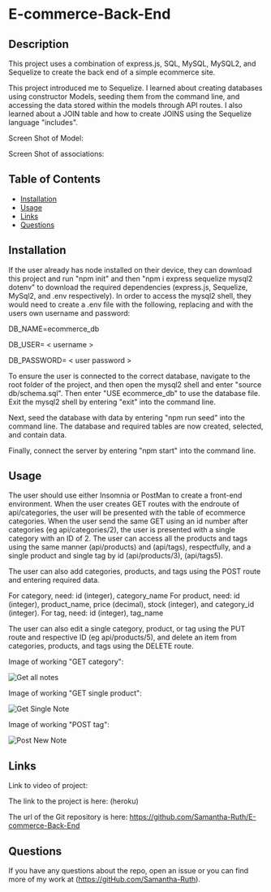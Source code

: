# E-commerce-Back-End

## Description

This project uses a combination of express.js, SQL, MySQL, MySQL2, and Sequelize to create the back end of a simple ecommerce site.

This project introduced me to Sequelize.  I learned about creating databases using constructor Models, seeding them from the command line, and accessing the data stored within the models through API routes. I also learned about a JOIN table and how to create JOINS using the Sequelize language "includes".   

Screen Shot of Model:


Screen Shot of associations:

## Table of Contents

* [Installation](#installation)
* [Usage](#usage)
* [Links](#links)
* [Questions](#questions)

## Installation

If the user already has node installed on their device, they can download this project and run "npm init" and then "npm i express sequelize mysql2 dotenv" to download the required dependencies (express.js, Sequelize, MySql2, and .env respectively).  In order to access the mysql2 shell,  they would need to create a .env file with the following, replacing <username> and <user password> with the users own username and password: 
  
DB_NAME=ecommerce_db

DB_USER= < username >

DB_PASSWORD= < user password >


To ensure the user is connected to the correct database, navigate to the root folder of the project, and then open the mysql2 shell and enter "source db/schema.sql".  Then enter "USE ecommerce_db" to use the database file. Exit the mysql2 shell by entering "exit" into the command line.

Next, seed the database with data by entering "npm run seed" into the command line.  The database and required tables are now created, selected, and contain data.  

Finally, connect the server by entering "npm start" into the command line.

## Usage

The user should use either Insomnia or PostMan to create a front-end environment.  When the user creates GET routes with the endroute of api/categories, the user will be presented with the table of ecommerce categories.  When the user send the same GET using an id number after categories (eg api/categories/2), the user is presented with a single category with an ID of 2.  The user can access all the products and tags using the same manner (api/products) and (api/tags), respectfully, and a single product and single tag by id (api/products/3), (api/tags5). 


The user can also add categories, products, and tags using the POST route and entering required data. 

For category, need: id (integer), category_name
For product, need: id (integer), product_name, price (decimal), stock (integer), and category_id (integer).
For tag, need: id (integer), tag_name

The user can also edit a single category, product, or tag using the PUT route and respective ID (eg api/products/5), and delete an item from categories, products, and tags using the DELETE route. 

Image of working "GET category":

![Get all notes](https://user-images.githubusercontent.com/64170123/177059374-a4fa3be0-d35a-4274-af81-90baf0d9a4ed.jpg)

Image of working "GET single product":

![Get Single Note](https://user-images.githubusercontent.com/64170123/177059375-b0a24fc9-a323-49be-8cd4-956052a87d51.jpg)

Image of working "POST tag":

![Post New Note](https://user-images.githubusercontent.com/64170123/177059376-3bdcb661-165a-45bc-a599-fd71c22bcb0f.jpg)


## Links


Link to video of project: 

The link to the project is here: (heroku)

The url of the Git repository is here: https://github.com/Samantha-Ruth/E-commerce-Back-End


## Questions

If you have any questions about the repo, open an issue or you can find more of my work at (https://gitHub.com/Samantha-Ruth).


